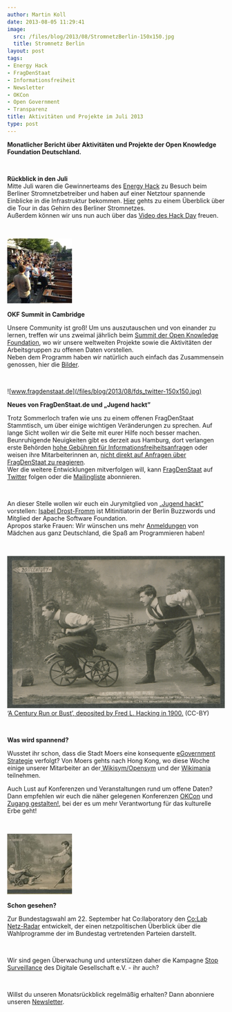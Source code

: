 ```yaml
---
author: Martin Koll
date: 2013-08-05 11:29:41
image:
  src: /files/blog/2013/08/StromnetzBerlin-150x150.jpg
  title: Stromnetz Berlin
layout: post
tags:
- Energy Hack
- FragDenStaat
- Informationsfreiheit
- Newsletter
- OKCon
- Open Government
- Transparenz
title: Aktivitäten und Projekte im Juli 2013
type: post
---
```


**Monatlicher Bericht über Aktivitäten und Projekte der Open Knowledge Foundation Deutschland.** 

 

**Rückblick in den Juli**  
Mitte Juli waren die Gewinnerteams des [Energy Hack](http://energyhack.de/) zu Besuch beim Berliner Stromnetzbetreiber und haben auf einer Netztour spannende Einblicke in die Infrastruktur bekommen. [Hier](/blog/2013/07/die-energy-hack-netztour-eine-tour-in-das-gehirn-des-stromnetzes/#sthash.BQ7QdSkQ.dpuf) gehts zu einem Überblick über die Tour in das Gehirn des Berliner Stromnetzes.  
Außerdem können wir uns nun auch über das [Video des Hack Day](http://vimeo.com/71322548) freuen.

 

![OKF Summit](/files/blog/2013/08/cambridge_summit_2013-150x150.jpg)

**OKF Summit in Cambridge**

Unsere Community ist groß! Um uns auszutauschen und von einander zu lernen, treffen wir uns zweimal jährlich beim [Summit der Open Knowledge Foundation](http://blog.okfn.org/2013/07/19/network-summit/), wo wir unsere weltweiten Projekte sowie die Aktivitäten der Arbeitsgruppen zu offenen Daten vorstellen.  
Neben dem Programm haben wir natürlich auch einfach das Zusammensein genossen, hier die [Bilder](http://www.flickr.com/photos/okfn/sets/72157634615530013/).

 

![www.fragdenstaat.de](/files/blog/2013/08/fds_twitter-150x150.jpg)

**Neues von FragDenStaat.de und „Jugend hackt”**

Trotz Sommerloch trafen wie uns zu einem offenen FragDenStaat Stammtisch, um über einige wichtigen Veränderungen zu sprechen. Auf lange Sicht wollen wir die Seite mit eurer Hilfe noch besser machen. Beunruhigende Neuigkeiten gibt es derzeit aus Hamburg, dort verlangen erste Behörden [hohe Gebühren für Informationsfreiheitsanfrage](http://www.e-demokratie.org/e-government/das-hamburger-transparenzgesetz-hat-ein-problem/)n oder weisen ihre Mitarbeiterinnen an, [nicht direkt auf Anfragen über FragDenStaat zu reagieren](https://twitter.com/christianheise/status/361072176775954433).  
Wer die weitere Entwicklungen mitverfolgen will, kann [FragDenStaat](https://fragdenstaat.de/) auf [Twitter](https://twitter.com/fragdenstaat) folgen oder die [Mailingliste](http://lists.okfn.org/mailman/listinfo/fragdenstaat) abonnieren.

 

An dieser Stelle wollen wir euch ein Jurymitglied von „[Jugend hackt”](http://jugendhackt.de/) vorstellen: [Isabel Drost-Fromm](http://isabel-drost.de/) ist Mitinitiatorin der Berlin Buzzwords und Mitglied der Apache Software Foundation.  
Apropos starke Frauen: Wir wünschen uns mehr [Anmeldungen](/blog/2013/07/jugend-hackt-neuigkeiten/) von Mädchen aus ganz Deutschland, die Spaß am Programmieren haben! 

 

![](/files/blog/2013/08/21jh_forward_big.jpg) ‘[A Century Run or Bust’, deposited by Fred L. Hacking in 1900.](http://publicdomainreview.org/2013/07/02/canada-through-a-lens) (CC-BY) 

 

**Was wird spannend?**

Wusstet ihr schon, dass die Stadt Moers eine konsequente [eGovernment Strategie](http://www.kommune21.de/meldung_16653) verfolgt? Von Moers gehts nach Hong Kong, wo diese Woche einige unserer Mitarbeiter an der[ Wikisym/Opensym](http://www.wikisym.org/wsos2013/) und der [Wikimania](http://wikimania2013.wikimedia.org/wiki/Main_page) teilnehmen.

Auch Lust auf Konferenzen und Veranstaltungen rund um offene Daten? Dann empfehlen wir euch die näher gelegenen Konferenzen [OKCon](http://okcon.org/) und [Zugang gestalten!](http://www.zugang-gestalten.de/), bei der es um mehr Verantwortung für das kulturelle Erbe geht! 

 

![21. Bust](/files/blog/2013/08/21jh_fall-150x140.jpg)

**Schon gesehen?**

Zur Bundestagswahl am 22. September hat Co:llaboratory den [Co:Lab Netz-Radar](http://netzradar.collaboratory.de/) entwickelt, der einen netzpolitischen Überblick über die Wahlprogramme der im Bundestag vertretenden Parteien darstellt. 

 

Wir sind gegen Überwachung und unterstützen daher die Kampagne [Stop Surveillance](http://www.stopsurveillance.org/) des Digitale Gesellschaft e.V. - ihr auch?

 

Willst du unseren Monatsrückblick regelmäßig erhalten? Dann abonniere unseren [Newsletter](http://okfn.us5.list-manage.com/subscribe?u=929f1e07936386d34833e20d1&id=4ed2decd59).

 